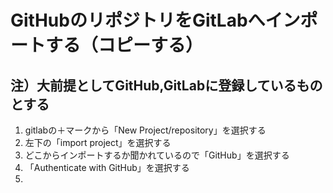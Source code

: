 # GitHubのリポジトリをGitLabへインポートする（コピーする）

## 注）大前提としてGitHub,GitLabに登録しているものとする

1. gitlabの＋マークから「New Project/repository」を選択する
2. 左下の「import project」を選択する
3. どこからインポートするか聞かれているので「GitHub」を選択する
4. 「Authenticate with GitHub」を選択する
5. 

